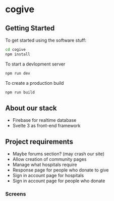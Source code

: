 # cogive
## Getting Started
To get started using the software stuff:
```sh
cd cogive
npm install
```

To start a devlopment server
```sh
npm run dev
```

To create a production build
```sh
npm run build
```

## About our stack
* Firebase for realtime database
* Svelte 3 as front-end framework

## Project requirements
 - Maybe forums section? (may crash our site)
 - Allow creation of community pages
 - Manage what hospitals require
 - Response page for people who donate to give
 - Sign in account page for hospitals
 - Sign in account page for people who donate

### Screens
